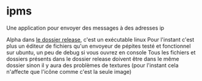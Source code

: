 # ipms
Une application pour envoyer des messages à des adresses ip

Alpha dans [le dossier release](https://www.github.com/EuropaFantasy/ipms/release), c'est un exécutable linux
Pour l'instant c'est plus un éditeur de fichiers qu'un envoyeur de pépites
testé et fonctionnel sur ubuntu, un peu de debug si vous ouvrez en console
Tous les fichiers et dossiers présents dans le dossier release doivent être dans le même dossier sinon il y aura des problèmes de textures (pour l'instant cela n'affecte que l'icône comme c'est la seule image)
